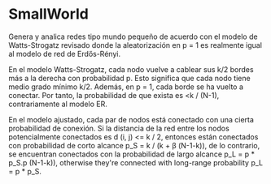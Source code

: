 # SmallWorld 
Genera y analica redes tipo mundo pequeño de acuerdo con el modelo de Watts-Strogatz revisado donde la aleatorización en p = 1 es realmente igual al modelo de red de Erdős-Rényi.

En el modelo Watts-Strogatz, cada nodo vuelve a cablear sus k/2 bordes más a la derecha con probabilidad p. Esto significa que cada nodo tiene medio grado mínimo k/2. Además, en p = 1, cada borde se ha vuelto a conectar. Por tanto, la probabilidad de que exista es <k / (N-1), contrariamente al modelo ER.

En el modelo ajustado, cada par de nodos está conectado con una cierta probabilidad de conexión. Si la distancia de la red entre los nodos potencialmente conectados es d (i, j) <= k / 2, entonces están conectados con probabilidad de corto alcance p_S = k / (k + β (N-1-k)), de lo contrario, se encuentran conectados con la probabilidad de largo alcance p_L = p * p_S.p (N-1-k)), otherwise they're connected with long-range probability p_L = p * p_S.
